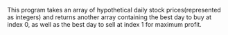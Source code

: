 This program takes an array of hypothetical daily stock prices(represented as integers) and returns another array containing the best day to buy at index 0, as well as the best day to sell at index 1 for maximum profit.
